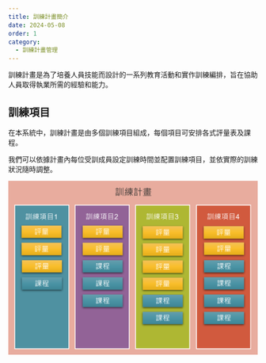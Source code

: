 ```yaml
---
title: 訓練計畫簡介
date: 2024-05-08
order: 1
category:
  - 訓練計畫管理
---
```


訓練計畫是為了培養人員技能而設計的一系列教育活動和實作訓練編排，旨在協助人員取得執業所需的經驗和能力。

## 訓練項目

在本系統中，訓練計畫是由多個訓練項目組成，每個項目可安排各式評量表及課程。

我們可以依據計畫內每位受訓成員設定訓練時間並配置訓練項目，並依實際的訓練狀況隨時調整。

![訓練計畫與項目組成](images/program-introduction-1.png)
